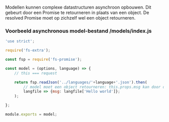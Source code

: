Modellen kunnen complexe datastructuren asynchroon opbouwen. Dit gebeurt door een Promise te retourneren in plaats van een object. De resolved Promise moet op zichzelf wel een object retourneren.

### Voorbeeld asynchronous model-bestand /models/index.js

```js
'use strict';

require('fs-extra');

const fsp = require('fs-promise');

const model = (options, language) => {
    // this === request

    return fsp.readJson('../languages/'+language+'.json').then(
        // model moet een object retourneren: this.props.msg kan door de view worden gebruikt
        langfile => {msg: langfile['Hello world']};
    );

};

module.exports = model;
```